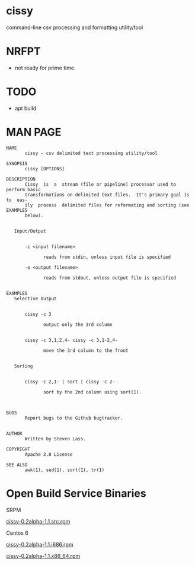 # cissy
command-line csv processing and formatting utility/tool

# NRFPT
* not ready for prime time.  

# TODO
* apt build

# MAN PAGE
    NAME
           cissy - csv delimited text processing utility/tool
    
    SYNOPSIS
           cissy [OPTIONS]
    
    DESCRIPTION
           Cissy  is  a  stream (file or pipeline) processor used to perform basic
           transformations on delimited text files.  It's primary goal is to  eas‐
           ily  process  delimited files for reformating and sorting (see EXAMPLES
           below).
    
    
       Input/Output
    
    
           -i <input filename>
    
                  reads from stdin, unless input file is specified
    
           -o <output filename>
    
                  reads from stdout, unless output file is specified
    
    
    EXAMPLES
       Selective Output
    
    
           cissy -c 3
    
                  output only the 3rd column
    
    
           cissy -c 3,1,2,4- cissy -c 3,1-2,4-
    
                  move the 3rd column to the front
    
    
       Sorting
    
    
           cissy -c 2,1- | sort | cissy -c 2-
    
                  sort by the 2nd column using sort(1).
    
    
    
    BUGS
           Report bugs to the Github bugtracker.
    
    
    AUTHOR
           Written by Steven Lass.
    
    COPYRIGHT
           Apache 2.0 License
    
    SEE ALSO
           awk(1), sed(1), sort(1), tr(1)
           
           

# Open Build Service Binaries

SRPM

[cissy-0.2alpha-1.1.src.rpm](https://api.opensuse.org/build/home:slass100/CentOS_6/i586/cissy/cissy-0.2alpha-1.1.src.rpm)

Centos 6 

[cissy-0.2alpha-1.1.i686.rpm](https://api.opensuse.org/build/home:slass100/CentOS_6/i586/cissy/cissy-0.2alpha-1.1.i686.rpm)

[cissy-0.2alpha-1.1.x86_64.rpm](http://download.opensuse.org/repositories/home:/slass100/CentOS_7/x86_64/cissy-0.2alpha-1.1.x86_64.rpm)
